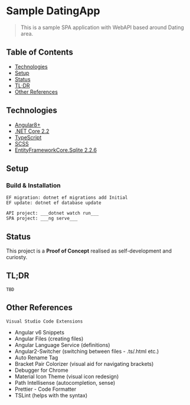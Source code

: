 # Sample DatingApp
> This is a sample SPA application with WebAPI based around Dating area.

## Table of Contents
* [Technologies](#technologies)
* [Setup](#setup)
* [Status](#status)
* [TL;DR](#tl;dr)
* [Other References](#other-references)


## Technologies
* [Angular8+](https://angular.io/)
* [.NET Core 2.2](https://dotnet.microsoft.com/)
* [TypeScript](https://www.typescriptlang.org/)
* [SCSS](https://sass-lang.com/)
* [EntityFrameworkCore.Sqlite 2.2.6](https://docs.microsoft.com/en-us/ef/core/providers/sqlite/)


## Setup
### Build & Installation
```
EF migration: dotnet ef migrations add Initial
EF update: dotnet ef database update

API project: ___dotnet watch run___
SPA project: ___ng serve___
```

## Status
This project is a __Proof of Concept__ realised as self-development and curiosty.

## TL;DR
```
TBD
```

## Other References
``` Visual Studio Code Extensions ```
* Angular v6 Snippets
* Angular Files (creating files)
* Angular Language Service (definitions)
* Angular2-Switcher (switching between files - .ts/.html etc.)
* Auto Rename Tag
* Bracket Pair Colorizer (visual aid for navigating brackets)
* Debugger for Chrome
* Material Icon Theme (visual icon redesign)
* Path Intellisense (autocompletion, sense)
* Prettier - Code Formatter
* TSLint (helps with the syntax)